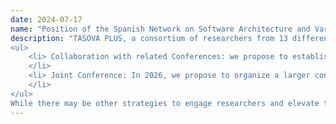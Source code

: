 ```yaml
---
date: 2024-07-17
name: "Position of the Spanish Network on Software Architecture and Variability (TASOVAPLUS) Regarding the Future of SPLC"
description: "TASOVA PLUS, a consortium of researchers from 13 different universities, is deeply concerned about the future of the Software Product Line Conference (SPLC), which one of our network nodes is organizing in 2025.<br>Our goal is to ensure that SPLC remains a leading and influential conference worldwide. To achieve this, we propose the following actions:<br>
<ul>
    <li> Collaboration with related Conferences: we propose to establish connections with related conferences such as ICSR, VaMoS, GPCE, ConfWS, ECSA, and ICSA. By sharing experiences and concerns, we can strengthen the entire research community. Continuing the colocation efforts made so far is a good starting point in this direction. 
    </li>
    <li> Joint Conference: In 2026, we propose to organize a larger conference by combining SPLC with ICSR and VaMoS. This joint effort will enhance participation and reputation.
    </li>
</ul>
While there may be other strategies to engage researchers and elevate the conference’s standing, we believe these two action points are critical for SPLC’s immediate future."
---
```

